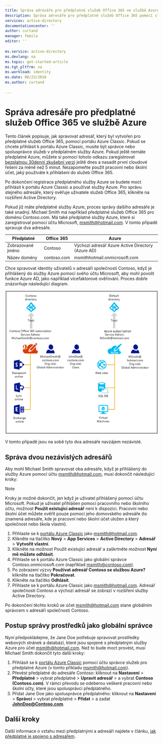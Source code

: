 ```yaml
---
title: Správa adresáře pro předplatné služeb Office 365 ve službě Azure | Microsoft Docs
description: Správa adresáře pro předplatné služeb Office 365 pomocí služby Azure Active Directory a portálu Azure Classic
services: active-directory
documentationcenter: ''
author: curtand
manager: femila
editor: ''

ms.service: active-directory
ms.devlang: na
ms.topic: get-started-article
ms.tgt_pltfrm: na
ms.workload: identity
ms.date: 08/23/2016
ms.author: curtand

---
```

# Správa adresáře pro předplatné služeb Office 365 ve službě Azure
Tento článek popisuje, jak spravovat adresář, který byl vytvořen pro předplatné služeb Office 365, pomocí portálu Azure Classic. Pokud se chcete přihlásit k portálu Azure Classic, musíte být správce nebo spolusprávce služeb v předplatném služby Azure. Pokud ještě nemáte předplatné Azure, můžete si pomocí tohoto odkazu zaregistrovat [bezplatnou 30denní zkušební verzi](https://azure.microsoft.com/trial/get-started-active-directory/) ještě dnes a nasadit první cloudové řešení za méně než 5 minut. Nezapomeňte použít pracovní nebo školní účet, jaký používáte k přihlášení do služeb Office 365.

Po dokončení registrace předplatného služby Azure se budete moct přihlásit k portálu Azure Classic a používat služby Azure. Pro správu stejného adresáře, který ověřuje uživatele služeb Office 365, klikněte na rozšíření Active Directory.

Pokud již máte předplatné služby Azure, proces správy dalšího adresáře je také snadný. Michael Smith má například předplatné služeb Office 365 pro doménu Contoso.com. Má také předplatné služby Azure, které si zaregistroval pomocí účtu Microsoft, msmith@hotmail.com. V tomto případě spravuje dva adresáře.

| Předplatné | Office 365 | Azure |
| --- | --- | --- |
|   Zobrazované jméno |Contoso |Výchozí adresář Azure Active Directory (Azure AD) |
|   Název domény |contoso.com |msmithhotmail.onmicrosoft.com |

Chce spravovat identity uživatelů v adresáři společnosti Contoso, když je přihlášený do služby Azure pomocí svého účtu Microsoft, aby mohl povolit funkce Azure AD, jako například vícefaktorové ověřování. Proces dobře znázorňuje následující diagram.

![Diagram ke správě dvou nezávislých adresářů](./media/active-directory-manage-o365-subscription/AAD_O365_03.png)

V tomto případě jsou na sobě tyto dva adresáře navzájem nezávislé.

## Správa dvou nezávislých adresářů
Aby mohl Michael Smith spravovat oba adresáře, když je přihlášený do služby Azure pomocí účtu msmith@hotmail.com, musí dokončit následující kroky:

> [!NOTE]
> Kroky je možné dokončit, jen když je uživatel přihlášený pomocí účtu Microsoft. Pokud je uživatel přihlášen pomocí pracovního nebo školního účtu, možnost **Použít existující adresář** není k dispozici. Pracovní nebo školní účet můžete ověřit pouze pomocí jeho domovského adresáře (to znamená adresáře, kde je pracovní nebo školní účet uložen a který společnost nebo škola vlastní).
> 
> 

1. Přihlaste se k [portálu Azure Classic](https://manage.windowsazure.com) jako msmith@hotmail.com.
2. Klikněte na tlačítko **Nový** > **App Services** > **Active Directory** > **Adresář** > **Vytvořit vlastní**.
3. Klikněte na možnost Použít existující adresář a zaškrtněte možnost **Nyní mě můžete odhlásit**.
4. Přihlaste se k portálu Azure Classic jako globální správce Contoso.onmicrosoft.com (například msmith@contoso.com).
5. Po zobrazení výzvy **Používat adresář Contoso se službou Azure?** klikněte na tlačítko **Pokračovat**.
6. Klikněte na tlačítko **Odhlásit**.
7. Přihlaste se k portálu Azure Classic jako msmith@hotmail.com. Adresář společnosti Contoso a výchozí adresář se zobrazí v rozšíření služby Active Directory.

Po dokončení těchto kroků se účet msmith@hotmail.com stane globálním správcem v adresáři společnosti Contoso.

## Postup správy prostředků jako globální správce
Nyní předpokládejme, že Jane Doe potřebuje spravovat prostředky webových stránek a databází, které jsou spojené s předplatným služby Azure pro účet msmith@hotmail.com. Než to bude moct provést, musí Michael Smith dokončit tyto další kroky:

1. Přihlásit se k [portálu Azure Classic](https://manage.windowsazure.com) pomocí účtu správce služeb pro předplatné Azure (v tomto příkladu msmith@hotmail.com).
2. Převést předplatné do adresáře Contoso: kliknout na **Nastavení** > **Předplatné** > vybrat předplatné > **Upravit adresář** > a vybrat **Contoso (Contoso.com)**. V rámci převodu se odeberou veškeré pracovní nebo školní účty, které jsou spolusprávci předplatného.
3. Přidat Jane Doe jako spolusprávce předplatného: kliknout na **Nastavení** > **Správci** > vybrat předplatné > **Přidat** > a zadat **JohnDoe@Contoso.com**.

## Další kroky
Další informace o vztahu mezi předplatnými a adresáři najdete v článku, [jak předplatné je spojeno s adresářem](active-directory-how-subscriptions-associated-directory.md).

<!--HONumber=Sep16_HO3-->


